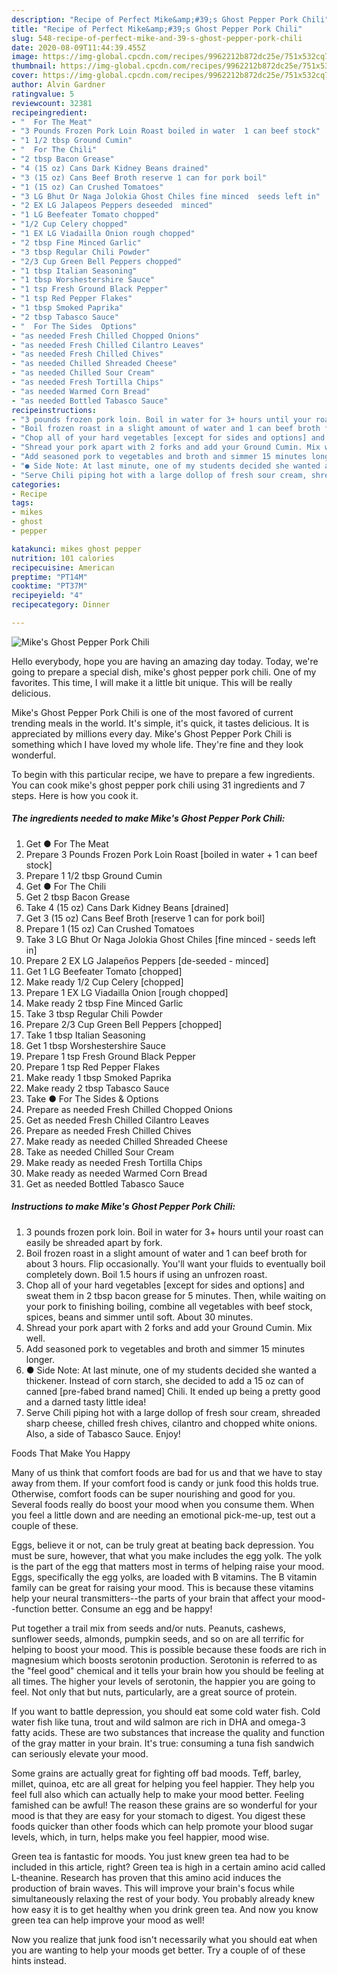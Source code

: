 ```yaml
---
description: "Recipe of Perfect Mike&amp;#39;s Ghost Pepper Pork Chili"
title: "Recipe of Perfect Mike&amp;#39;s Ghost Pepper Pork Chili"
slug: 548-recipe-of-perfect-mike-and-39-s-ghost-pepper-pork-chili
date: 2020-08-09T11:44:39.455Z
image: https://img-global.cpcdn.com/recipes/9962212b872dc25e/751x532cq70/mikes-ghost-pepper-pork-chili-recipe-main-photo.jpg
thumbnail: https://img-global.cpcdn.com/recipes/9962212b872dc25e/751x532cq70/mikes-ghost-pepper-pork-chili-recipe-main-photo.jpg
cover: https://img-global.cpcdn.com/recipes/9962212b872dc25e/751x532cq70/mikes-ghost-pepper-pork-chili-recipe-main-photo.jpg
author: Alvin Gardner
ratingvalue: 5
reviewcount: 32381
recipeingredient:
- "  For The Meat"
- "3 Pounds Frozen Pork Loin Roast boiled in water  1 can beef stock"
- "1 1/2 tbsp Ground Cumin"
- "  For The Chili"
- "2 tbsp Bacon Grease"
- "4 (15 oz) Cans Dark Kidney Beans drained"
- "3 (15 oz) Cans Beef Broth reserve 1 can for pork boil"
- "1 (15 oz) Can Crushed Tomatoes"
- "3 LG Bhut Or Naga Jolokia Ghost Chiles fine minced  seeds left in"
- "2 EX LG Jalapeos Peppers deseeded  minced"
- "1 LG Beefeater Tomato chopped"
- "1/2 Cup Celery chopped"
- "1 EX LG Viadailla Onion rough chopped"
- "2 tbsp Fine Minced Garlic"
- "3 tbsp Regular Chili Powder"
- "2/3 Cup Green Bell Peppers chopped"
- "1 tbsp Italian Seasoning"
- "1 tbsp Worshestershire Sauce"
- "1 tsp Fresh Ground Black Pepper"
- "1 tsp Red Pepper Flakes"
- "1 tbsp Smoked Paprika"
- "2 tbsp Tabasco Sauce"
- "  For The Sides  Options"
- "as needed Fresh Chilled Chopped Onions"
- "as needed Fresh Chilled Cilantro Leaves"
- "as needed Fresh Chilled Chives"
- "as needed Chilled Shreaded Cheese"
- "as needed Chilled Sour Cream"
- "as needed Fresh Tortilla Chips"
- "as needed Warmed Corn Bread"
- "as needed Bottled Tabasco Sauce"
recipeinstructions:
- "3 pounds frozen pork loin. Boil in water for 3+ hours until your roast can easily be shreaded apart by fork."
- "Boil frozen roast in a slight amount of water and 1 can beef broth for about 3 hours. Flip occasionally. You&#39;ll want your fluids to eventually boil completely down. Boil 1.5 hours if using an unfrozen roast."
- "Chop all of your hard vegetables [except for sides and options] and sweat them in 2 tbsp bacon grease for 5 minutes. Then, while waiting on your pork to finishing boiling, combine all vegetables with beef stock, spices, beans and simmer until soft. About 30 minutes."
- "Shread your pork apart with 2 forks and add your Ground Cumin. Mix well."
- "Add seasoned pork to vegetables and broth and simmer 15 minutes longer."
- "● Side Note: At last minute, one of my students decided she wanted a thickener. Instead of corn starch, she decided to add a 15 oz can of canned [pre-fabed brand named] Chili. It ended up being a pretty good and a darned tasty little idea!"
- "Serve Chili piping hot with a large dollop of fresh sour cream, shreaded sharp cheese, chilled fresh chives, cilantro and chopped white onions. Also, a side of Tabasco Sauce. Enjoy!"
categories:
- Recipe
tags:
- mikes
- ghost
- pepper

katakunci: mikes ghost pepper 
nutrition: 101 calories
recipecuisine: American
preptime: "PT14M"
cooktime: "PT37M"
recipeyield: "4"
recipecategory: Dinner

---
```



![Mike&#39;s Ghost Pepper Pork Chili](https://img-global.cpcdn.com/recipes/9962212b872dc25e/751x532cq70/mikes-ghost-pepper-pork-chili-recipe-main-photo.jpg)

Hello everybody, hope you are having an amazing day today. Today, we're going to prepare a special dish, mike&#39;s ghost pepper pork chili. One of my favorites. This time, I will make it a little bit unique. This will be really delicious.



Mike&#39;s Ghost Pepper Pork Chili is one of the most favored of current trending meals in the world. It's simple, it's quick, it tastes delicious. It is appreciated by millions every day. Mike&#39;s Ghost Pepper Pork Chili is something which I have loved my whole life. They're fine and they look wonderful.


To begin with this particular recipe, we have to prepare a few ingredients. You can cook mike&#39;s ghost pepper pork chili using 31 ingredients and 7 steps. Here is how you cook it.

<!--inarticleads1-->

##### The ingredients needed to make Mike&#39;s Ghost Pepper Pork Chili:

1. Get  ● For The Meat
1. Prepare 3 Pounds Frozen Pork Loin Roast [boiled in water + 1 can beef stock]
1. Prepare 1 1/2 tbsp Ground Cumin
1. Get  ● For The Chili
1. Get 2 tbsp Bacon Grease
1. Take 4 (15 oz) Cans Dark Kidney Beans [drained]
1. Get 3 (15 oz) Cans Beef Broth [reserve 1 can for pork boil]
1. Prepare 1 (15 oz) Can Crushed Tomatoes
1. Take 3 LG Bhut Or Naga Jolokia Ghost Chiles [fine minced - seeds left in]
1. Prepare 2 EX LG Jalapeños Peppers [de-seeded - minced]
1. Get 1 LG Beefeater Tomato [chopped]
1. Make ready 1/2 Cup Celery [chopped]
1. Prepare 1 EX LG Viadailla Onion [rough chopped]
1. Make ready 2 tbsp Fine Minced Garlic
1. Take 3 tbsp Regular Chili Powder
1. Prepare 2/3 Cup Green Bell Peppers [chopped]
1. Take 1 tbsp Italian Seasoning
1. Get 1 tbsp Worshestershire Sauce
1. Prepare 1 tsp Fresh Ground Black Pepper
1. Prepare 1 tsp Red Pepper Flakes
1. Make ready 1 tbsp Smoked Paprika
1. Make ready 2 tbsp Tabasco Sauce
1. Take  ● For The Sides &amp; Options
1. Prepare as needed Fresh Chilled Chopped Onions
1. Get as needed Fresh Chilled Cilantro Leaves
1. Prepare as needed Fresh Chilled Chives
1. Make ready as needed Chilled Shreaded Cheese
1. Take as needed Chilled Sour Cream
1. Make ready as needed Fresh Tortilla Chips
1. Make ready as needed Warmed Corn Bread
1. Get as needed Bottled Tabasco Sauce




<!--inarticleads2-->

##### Instructions to make Mike&#39;s Ghost Pepper Pork Chili:

1. 3 pounds frozen pork loin. Boil in water for 3+ hours until your roast can easily be shreaded apart by fork.
1. Boil frozen roast in a slight amount of water and 1 can beef broth for about 3 hours. Flip occasionally. You&#39;ll want your fluids to eventually boil completely down. Boil 1.5 hours if using an unfrozen roast.
1. Chop all of your hard vegetables [except for sides and options] and sweat them in 2 tbsp bacon grease for 5 minutes. Then, while waiting on your pork to finishing boiling, combine all vegetables with beef stock, spices, beans and simmer until soft. About 30 minutes.
1. Shread your pork apart with 2 forks and add your Ground Cumin. Mix well.
1. Add seasoned pork to vegetables and broth and simmer 15 minutes longer.
1. ● Side Note: At last minute, one of my students decided she wanted a thickener. Instead of corn starch, she decided to add a 15 oz can of canned [pre-fabed brand named] Chili. It ended up being a pretty good and a darned tasty little idea!
1. Serve Chili piping hot with a large dollop of fresh sour cream, shreaded sharp cheese, chilled fresh chives, cilantro and chopped white onions. Also, a side of Tabasco Sauce. Enjoy!




Foods That Make You Happy


Many of us think that comfort foods are bad for us and that we have to stay away from them. If your comfort food is candy or junk food this holds true. Otherwise, comfort foods can be super nourishing and good for you. Several foods really do boost your mood when you consume them. When you feel a little down and are needing an emotional pick-me-up, test out a couple of these.

Eggs, believe it or not, can be truly great at beating back depression. You must be sure, however, that what you make includes the egg yolk. The yolk is the part of the egg that matters most in terms of helping raise your mood. Eggs, specifically the egg yolks, are loaded with B vitamins. The B vitamin family can be great for raising your mood. This is because these vitamins help your neural transmitters--the parts of your brain that affect your mood--function better. Consume an egg and be happy!

Put together a trail mix from seeds and/or nuts. Peanuts, cashews, sunflower seeds, almonds, pumpkin seeds, and so on are all terrific for helping to boost your mood. This is possible because these foods are rich in magnesium which boosts serotonin production. Serotonin is referred to as the "feel good" chemical and it tells your brain how you should be feeling at all times. The higher your levels of serotonin, the happier you are going to feel. Not only that but nuts, particularly, are a great source of protein.

If you want to battle depression, you should eat some cold water fish. Cold water fish like tuna, trout and wild salmon are rich in DHA and omega-3 fatty acids. These are two substances that increase the quality and function of the gray matter in your brain. It's true: consuming a tuna fish sandwich can seriously elevate your mood. 

Some grains are actually great for fighting off bad moods. Teff, barley, millet, quinoa, etc are all great for helping you feel happier. They help you feel full also which can actually help to make your mood better. Feeling famished can be awful! The reason these grains are so wonderful for your mood is that they are easy for your stomach to digest. You digest these foods quicker than other foods which can help promote your blood sugar levels, which, in turn, helps make you feel happier, mood wise.

Green tea is fantastic for moods. You just knew green tea had to be included in this article, right? Green tea is high in a certain amino acid called L-theanine. Research has proven that this amino acid induces the production of brain waves. This will improve your brain's focus while simultaneously relaxing the rest of your body. You probably already knew how easy it is to get healthy when you drink green tea. And now you know green tea can help improve your mood as well!

Now you realize that junk food isn't necessarily what you should eat when you are wanting to help your moods get better. Try  a  couple of  of  these  hints  instead.

